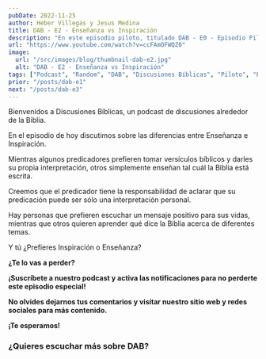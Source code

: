 ```yaml
---
pubDate: 2022-11-25
author: Heber Villegas y Jesus Medina
title: DAB - E2 - Enseñanza vs Inspiración
description: "En este episodio piloto, titulado DAB - E0 - Episodio Piloto, presentamos el corazón de lo que será Discusiones Bíblicas: un espacio de conversación donde la fe, la curiosidad y el pensamiento crítico se encuentran."
url: "https://www.youtube.com/watch?v=ccFAmOFWQZ0"
image:
  url: "/src/images/blog/thumbnail-dab-e2.jpg"
  alt: "DAB - E2 - Enseñanza vs Inspiración"
tags: ["Podcast", "Random", "DAB", "Discusiones Bíblicas", "Piloto", "Enseñanza", "Inspiración"]
prior: "/posts/dab-e1"
next: "/posts/dab-e3"
---
```


Bienvenidos a Discusiones Bíblicas, un podcast de discusiones alrededor de la Biblia.

En el episodio de hoy discutimos sobre las diferencias entre Enseñanza e Inspiración.

Mientras algunos predicadores prefieren tomar versículos bíblicos y darles su propia interpretación, otros simplemente enseñan tal cuál la Biblia está escrita.

Creemos que el predicador tiene la responsabilidad de aclarar que su predicación puede ser sólo una interpretación personal.

Hay personas que prefieren escuchar un mensaje positivo para sus vidas, mientras que otros quieren aprender qué dice la Biblia acerca de diferentes temas.

Y tú ¿Prefieres Inspiración o Enseñanza?

**¿Te lo vas a perder?**

**¡Suscríbete a nuestro podcast y activa las notificaciones para no perderte este episodio especial!**

**No olvides dejarnos tus comentarios y visitar nuestro sitio web y redes sociales para más contenido.**

**¡Te esperamos!**

### **¿Quieres escuchar más sobre DAB?**
